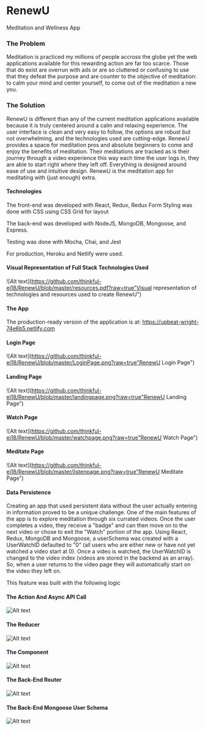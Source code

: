 # RenewU
Meditation and Wellness App

### The Problem
Meditation is practiced my millions of people accross the globe yet the web applications available for this rewarding action are far too scarce. Those that do exist are overrun with ads or are so cluttered or confusing to use that they defeat the purpose and are counter to the objective of meditation: to calm your mind and center yourself, to come out of the meditation a new you.

### The Solution
RenewU is different than any of the current meditation applications available because it is truly centered around a calm and relaxing experience. The user interface is clean and very easy to follow, the options are robust but not overwhelming, and the technologies used are cutting-edge. RenewU provides a space for meditation pros and absolute beginners to come and enjoy the benefits of meditation. Their meditations are tracked as is their journey through a video experience this way each time the user logs in, they are able to start right where they left off. Everything is designed around ease of use and intuitive design. RenewU is the meditation app for meditating with (just enough) extra.

#### Technologies ####

The front-end was developed with React, Redux, Redux Form
Styling was done with CSS using CSS Grid for layout

The back-end was developed with NodeJS, MongoDB, Mongoose, and Express.

Testing was done with Mocha, Chai, and Jest

For production, Heroku and Netlify were used.

#### Visual Representation of Full Stack Technologies Used
![Alt text](https://github.com/thinkful-ei18/RenewU/blob/master/resources.pdf?raw=true"Visual representation of technologies and resources used to create RenewU")

#### The App
The production-ready version of the application is at: https://upbeat-wright-74e6b5.netlify.com

#### Login Page
![Alt text](https://github.com/thinkful-ei18/RenewU/blob/master/LoginPage.png?raw=true"RenewU Login Page")

#### Landing Page
![Alt text](https://github.com/thinkful-ei18/RenewU/blob/master/landingpage.png?raw=true"RenewU Landing Page")

#### Watch Page
![Alt text](https://github.com/thinkful-ei18/RenewU/blob/master/watchpage.png?raw=true"RenewU Watch Page")

#### Meditate Page
![Alt text](https://github.com/thinkful-ei18/RenewU/blob/master/listenpage.png?raw=true"RenewU Meditate Page")

#### Data Persistence ####
Creating an app that used persistent data without the user actually entering in information proved to be a unique challenge. One of the main features of the app is to explore meditation through six currated videos. Once the user completes a video, they receive a "badge" and can then move on to the next video or chose to exit the "Watch" portion of the app. Using React, Redux, MongoDB and Mongoose, a userSchema was created with a UserWatchID defaulted to "0" (all users who are either new or have not yet watched a video start at 0). Once a video is watched, the UserWatchID is changed to the video index (videos are stored in the backend as an array). So, when a user returns to the video page they will automatically start on the video they left on.

This feature was built with the following logic


#### The Action And Async API Call
![Alt text](https://github.com/thinkful-ei18/RenewU/blob/c478affdae3e4f9b2d8e825fa2c64c05d4421fe5/UserWatchIDAction.png?raw=true "UserWatchID Logic Redux Action")

#### The Reducer
![Alt text](https://github.com/thinkful-ei18/RenewU/blob/master/UserWatchIDReducer.png?raw=true "UserWatchID Logic Redux Reducer")

#### The Component
![Alt text](https://github.com/thinkful-ei18/RenewU/blob/master/Screenshot%20from%202018-03-22%2021-54-35.png?raw=true "UserWatchID Logic React Component")

#### The Back-End Router
![Alt text](https://github.com/thinkful-ei18/RenewU/blob/master/BackendUserWatchID.png?raw=true "UserWatchID Logic Back-End")

#### The Back-End Mongoose User Schema
![Alt text](https://github.com/thinkful-ei18/RenewU/blob/master/MongooseSchema.png?raw=true "UserWatchID Logic Back-End Mongoose User Schema")







